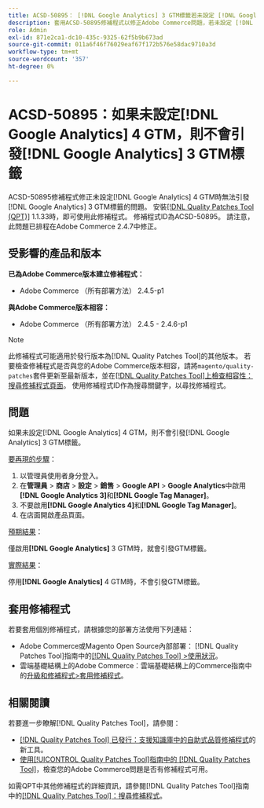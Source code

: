 ```yaml
---
title: ACSD-50895： [!DNL Google Analytics] 3 GTM標籤若未設定 [!DNL Google Analytics] 4 GTM，則不會引發
description: 套用ACSD-50895修補程式以修正Adobe Commerce問題，若未設定 [!DNL Google Analytics] 4 GTM，則不會引發 [!DNL Google Analytics] 3 GTM標籤。
role: Admin
exl-id: 871e2ca1-dc10-435c-9325-62f5b9b673ad
source-git-commit: 011a6f46f76029eaf67f172b576e58dac9710a3d
workflow-type: tm+mt
source-wordcount: '357'
ht-degree: 0%

---
```


# ACSD-50895：如果未設定[!DNL Google Analytics] 4 GTM，則不會引發[!DNL Google Analytics] 3 GTM標籤

ACSD-50895修補程式修正未設定[!DNL Google Analytics] 4 GTM時無法引發[!DNL Google Analytics] 3 GTM標籤的問題。 安裝[[!DNL Quality Patches Tool (QPT)]](https://experienceleague.adobe.com/zh-hant/docs/commerce-operations/tools/quality-patches-tool/quality-patches-tool-to-self-serve-quality-patches) 1.1.33時，即可使用此修補程式。 修補程式ID為ACSD-50895。 請注意，此問題已排程在Adobe Commerce 2.4.7中修正。

## 受影響的產品和版本

**已為Adobe Commerce版本建立修補程式：**

* Adobe Commerce （所有部署方法） 2.4.5-p1

**與Adobe Commerce版本相容：**

* Adobe Commerce （所有部署方法） 2.4.5 - 2.4.6-p1

>[!NOTE]
>
>此修補程式可能適用於發行版本為[!DNL Quality Patches Tool]的其他版本。 若要檢查修補程式是否與您的Adobe Commerce版本相容，請將`magento/quality-patches`套件更新至最新版本，並在[[!DNL Quality Patches Tool]上檢查相容性：搜尋修補程式頁面](https://experienceleague.adobe.com/tools/commerce-quality-patches/index.html?lang=zh-Hant)。 使用修補程式ID作為搜尋關鍵字，以尋找修補程式。

## 問題

如果未設定[!DNL Google Analytics] 4 GTM，則不會引發[!DNL Google Analytics] 3 GTM標籤。

<u>要再現的步驟</u>：

1. 以管理員使用者身分登入。
1. 在&#x200B;**管理員** > **商店** > **設定** > **銷售** > **Google API** > **Google Analytics**&#x200B;中啟用&#x200B;**[!DNL Google Analytics 3]**&#x200B;和&#x200B;**[!DNL Google Tag Manager]**。
1. 不要啟用&#x200B;**[!DNL Google Analytics 4]**&#x200B;和&#x200B;**[!DNL Google Tag Manager]**。
1. 在店面開啟產品頁面。

<u>預期結果</u>：

僅啟用&#x200B;**[!DNL Google Analytics]** 3 GTM時，就會引發GTM標籤。

<u>實際結果</u>：

停用&#x200B;**[!DNL Google Analytics]** 4 GTM時，不會引發GTM標籤。

## 套用修補程式

若要套用個別修補程式，請根據您的部署方法使用下列連結：

* Adobe Commerce或Magento Open Source內部部署： [!DNL Quality Patches Tool]指南中的[[!DNL Quality Patches Tool] >使用狀況](/help/tools/quality-patches-tool/usage.md)。
* 雲端基礎結構上的Adobe Commerce：雲端基礎結構上的Commerce指南中的[升級和修補程式>套用修補程式](https://experienceleague.adobe.com/docs/commerce-cloud-service/user-guide/develop/upgrade/apply-patches.html?lang=zh-Hant)。

## 相關閱讀

若要進一步瞭解[!DNL Quality Patches Tool]，請參閱：

* [[!DNL Quality Patches Tool] 已發行：支援知識庫中的自助式品質修補程式](https://experienceleague.adobe.com/zh-hant/docs/commerce-operations/tools/quality-patches-tool/quality-patches-tool-to-self-serve-quality-patches)的新工具。
* [使用[!UICONTROL Quality Patches Tool]指南中的 [!DNL Quality Patches Tool]](/help/tools/quality-patches-tool/patches-available-in-qpt/check-patch-for-magento-issue-with-magento-quality-patches.md)，檢查您的Adobe Commerce問題是否有修補程式可用。


如需QPT中其他修補程式的詳細資訊，請參閱[!DNL Quality Patches Tool]指南中的[[!DNL Quality Patches Tool]：搜尋修補程式](https://experienceleague.adobe.com/tools/commerce-quality-patches/index.html?lang=zh-Hant)。
